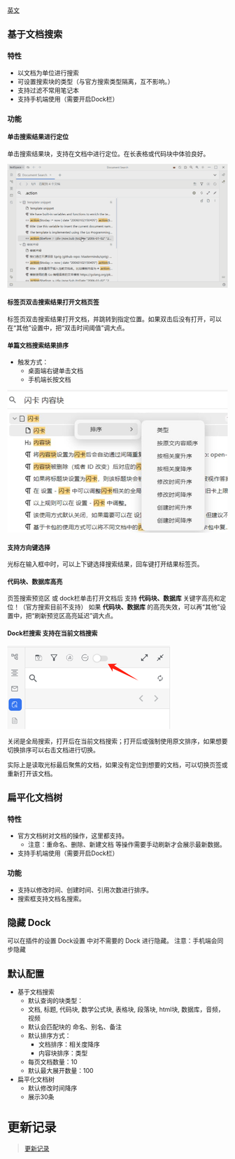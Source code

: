 [英文](README.md)


## 基于文档搜索
### 特性
* 以文档为单位进行搜索
* 可设置搜索块的类型（与官方搜索类型隔离，互不影响。）
* 支持过滤不常用笔记本
* 支持手机端使用（需要开启Dock栏）


### 功能

#### 单击搜索结果进行定位
单击搜索结果块，支持在文档中进行定位。在长表格或代码块中体验良好。

![Image](https://github.com/Misuzu2027/syplugin-document-search/blob/main/src/assets/imgs/click-result-positioning.gif?raw=true)

#### 标签页双击搜索结果打开文档页签
标签页双击搜索结果打开文档，并跳转到指定位置。如果双击后没有打开，可以在“其他”设置中，把“双击时间阈值”调大点。


#### 单篇文档搜索结果排序
* 触发方式：
  * 桌面端右键单击文档
  * 手机端长按文档

![Image](https://github.com/Misuzu2027/syplugin-document-search/blob/main/src/assets/imgs/sorting-menu.png?raw=true)


#### 支持方向键选择
光标在输入框中时，可以上下键选择搜索结果，回车键打开结果标签页。


#### 代码块、数据库高亮
页签搜索预览区 或 dock栏单击打开文档后 支持 **代码块、数据库** 关键字高亮和定位！（官方搜索目前不支持）
如果  **代码块、数据库** 的高亮失效，可以再“其他”设置中，把“刷新预览区高亮延迟”调大点。


#### Dock栏搜索 支持在当前文档搜索
![Alt text](https://github.com/Misuzu2027/syplugin-document-search/blob/main/src/assets/imgs/search-in-document.png?raw=true)

关闭是全局搜索，打开后在当前文档搜索；打开后或强制使用原文排序，如果想要切换排序可以右击文档进行切换。

实际上是读取光标最后聚焦的文档，如果没有定位到想要的文档，可以切换页签或重新打开该文档。


## 扁平化文档树
### 特性
* 官方文档树对文档的操作，这里都支持。
  * 注意：重命名、删除、新建文档 等操作需要手动刷新才会展示最新数据。
* 支持手机端使用（需要开启Dock栏）
### 功能
* 支持以修改时间、创建时间、引用次数进行排序。
* 搜索框支持文档名搜索。

## 隐藏 Dock
可以在插件的设置 Dock设置 中对不需要的 Dock 进行隐藏。
注意：手机端会同步隐藏

## 默认配置
* 基于文档搜索
  *  默认查询的块类型：
    * 文档, 标题, 代码块, 数学公式块, 表格块, 段落块, html块, 数据库，音频，视频
  * 默认会匹配块的 命名、别名、备注
  * 默认排序方式：
    * 文档排序：相关度降序
    * 内容块排序：类型
  * 每页文档数量：10
  * 默认最大展开数量：100
* 扁平化文档树
  * 默认修改时间降序
  * 展示30条

# 更新记录
> [更新记录](./CHANGELOG_zh_CN.md)